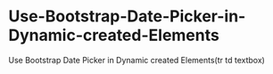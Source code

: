 # Use-Bootstrap-Date-Picker-in-Dynamic-created-Elements
Use Bootstrap Date Picker in Dynamic created Elements(tr td textbox)
